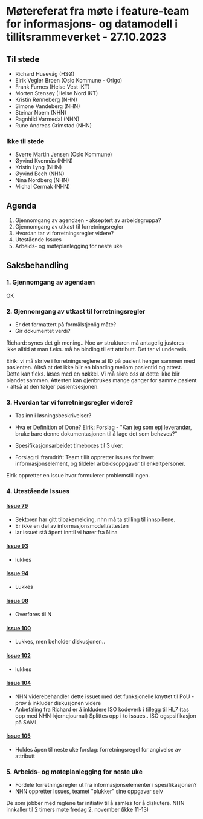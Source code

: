 # Møtereferat fra møte i feature-team for informasjons- og datamodell i tillitsrammeverket - 27.10.2023

## Til stede
- Richard Husevåg (HSØ)
- Eirik Vegler Broen (Oslo Kommune - Origo)
- Frank Furnes (Helse Vest IKT)
- Morten Stensøy (Helse Nord IKT)
- Kristin Rønneberg (NHN)
- Simone Vandeberg (NHN)
- Steinar Noem (NHN)
- Ragnhild Varmedal (NHN)
- Rune Andreas Grimstad (NHN)

### Ikke til stede
- Sverre Martin Jensen (Oslo Kommune)
- Øyvind Kvennås (NHN)
- Kristin Lyng (NHN)
- Øyvind Bech (NHN)
- Nina Nordberg (NHN)
- Michal Cermak (NHN)

## Agenda
1. Gjennomgang av agendaen - akseptert av arbeidsgruppa?
2. Gjennomgang av utkast til forretningsregler
3. Hvordan tar vi forretningsregler videre?
4. Utestående Issues
5. Arbeids- og møteplanlegging for neste uke

## Saksbehandling

### 1. Gjennomgang av agendaen
OK

### 2. Gjennomgang av utkast til forretningsregler
- Er det formattert på formålstjenlig måte?
- Gir dokumentet verdi?

Richard: synes det gir mening.. Noe av strukturen må antagelig justeres - ikke alltid at man f.eks. må ha binding til ett attributt. Det tar vi underveis.

Eirik: vi må skrive i forretningsreglene at ID på pasient henger sammen med pasienten. Altså at det ikke blir en blanding mellom pasientid og attest. Dette kan f.eks. løses med en nøkkel. Vi må sikre oss at dette ikke blir blandet sammen. Attesten kan gjenbrukes mange ganger for samme pasient - altså at den følger pasientsesjonen.



### 3. Hvordan tar vi forretningsregler videre?
- Tas inn i løsningsbeskrivelser?

- Hva er Definition of Done? 
Eirik: Forslag - "Kan jeg som epj leverandør, bruke bare denne dokumentasjonen til å lage det som behøves?"

- Spesifikasjonsarbeidet timeboxes til 3 uker.

- Forslag til framdrift: Team tillit oppretter issues for hvert informasjonselement, og tildeler arbeidsoppgaver til enkeltpersoner.

Eirik oppretter en issue hvor formulerer problemstillingen.


### 4. Utestående Issues
#### [Issue 79](https://github.com/NorskHelsenett/Tillitsrammeverk/issues/79)
- Sektoren har gitt tilbakemelding, nhn må ta stilling til innspillene.
- Er ikke en del av informasjonsmodell/attesten
- lar issuet stå åpent inntil vi hører fra Nina

#### [Issue 93](https://github.com/NorskHelsenett/Tillitsrammeverk/issues/93)
- lukkes

#### [Issue 94](https://github.com/NorskHelsenett/Tillitsrammeverk/issues/94) 
- Lukkes

#### [Issue 98](https://github.com/NorskHelsenett/Tillitsrammeverk/issues/98)
- Overføres til N

#### [Issue 100](https://github.com/NorskHelsenett/Tillitsrammeverk/issues/100)
- Lukkes, men beholder diskusjonen.. 

#### [Issue 102](https://github.com/NorskHelsenett/Tillitsrammeverk/issues/102)
- lukkes

#### [Issue 104](https://github.com/NorskHelsenett/Tillitsrammeverk/issues/104)
- NHN viderebehandler dette issuet med det funksjonelle knyttet til PoU - prøv å inkluder diskusjonen videre
- Anbefaling fra Richard er å inkludere ISO kodeverk i tillegg til HL7 (tas opp med NHN-kjernejournal)
Splittes opp i to issues.. ISO ogspsifikasjon på SAML

#### [Issue 105](https://github.com/NorskHelsenett/Tillitsrammeverk/issues/105)
- Holdes åpen til neste uke 
forslag: forretningsregel for angivelse av attributt

### 5. Arbeids- og møteplanlegging for neste uke
- Fordele forretningsregler ut fra informasjonselementer i spesifikasjonen?
- NHN oppretter Issues, teamet "plukker" sine oppgaver selv

De som jobber med reglene tar initiativ til å samles for å diskutere.
NHN innkaller til 2 timers møte fredag 2. november (ikke 11-13)
